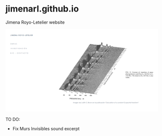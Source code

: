 # jimenarl.github.io
Jimena Royo-Letelier website

![Image description](images/cover.png)


TO DO:

- Fix Murs Invisibles sound excerpt 

